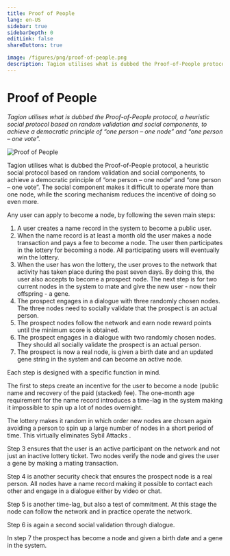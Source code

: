 ```yaml
---
title: Proof of People
lang: en-US
sidebar: true
sidebarDepth: 0
editLink: false
shareButtons: true

image: /figures/png/proof-of-people.png
description: Tagion utilises what is dubbed the Proof-of-People protocol, a heuristic social protocol based on random validation and social components, to achieve a democratic principle of “one person – one node” and “one person – one vote”.
---
```


# Proof of People

_Tagion utilises what is dubbed the Proof-of-People protocol, a heuristic social protocol based on random validation and social components, to achieve a democratic principle of “one person – one node” and “one person – one vote”._

<img src="/figures/proof-of-people.svg" alt="Proof of People" class="wiki-image-figure"/>

Tagion utilises what is dubbed the Proof-of-People protocol, a heuristic social protocol based on random validation and social components, to achieve a democratic principle of “one person – one node“ and “one person – one vote”. The social component makes it difficult to operate more than one node, while the scoring mechanism reduces the incentive of doing so even more.

Any user can apply to become a node, by following the seven main steps:

1. A user creates a name record in the system to become a public user.
2. When the name record is at least a month old the user makes a node transaction and pays a fee to become a node. The user then participates in the lottery for becoming a node. All participating users will eventually win the lottery.
3. When the user has won the lottery, the user proves to the network that activity has taken place during the past seven days. By doing this, the user also accepts to become a prospect node. The next step is for two current nodes in the system to mate and give the new user - now their offspring - a gene.
4. The prospect engages in a dialogue with three randomly chosen nodes. The three nodes need to socially validate that the prospect is an actual person.
5. The prospect nodes follow the network and earn node reward points until the minimum score is obtained.
6. The prospect engages in a dialogue with two randomly chosen nodes. They should all socially validate the prospect is an actual person.
7. The prospect is now a real node, is given a birth date and an updated gene string in the system and can become an active node.

Each step is designed with a specific function in mind.

The first to steps create an incentive for the user to become a node (public name and recovery of the paid (stacked) fee). The one-month age requirement for the name record introduces a time-lag in the system making it impossible to spin up a lot of nodes overnight.

The lottery makes it random in which order new nodes are chosen again avoiding a person to spin up a large number of nodes in a short period of time. This virtually eliminates Sybil Attacks .

Step 3 ensures that the user is an active participant on the network and not just an inactive lottery ticket. Two nodes verify the node and gives the user a gene by making a mating transaction.

Step 4 is another security check that ensures the prospect node is a real person. All nodes have a name record making it possible to contact each other and engage in a dialogue either by video or chat.

Step 5 is another time-lag, but also a test of commitment. At this stage the node can follow the network and in practice operate the network.

Step 6 is again a second social validation through dialogue.

In step 7 the prospect has become a node and given a birth date and a gene in the system.
